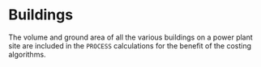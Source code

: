# Buildings

The volume and ground area of all the various buildings on a power plant site are included in the `PROCESS` calculations for the benefit of the costing algorithms.